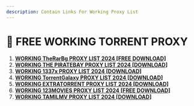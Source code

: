 ```yaml
---
description: Contain Links For Working Proxy List
---
```


# 👑 FREE WORKING TORRENT PROXY

1. [**WORKING TheRarBg PROXY LIST 2024 \[FREE DOWNLOAD\]**](https://torrentsproxylist.github.io/the-rarbg.to-torrent-proxy-list/)
2. [**WORKING THE PIRATEBAY PROXY LIST 2024 \[DOWNLOAD\]**](https://torrentsproxylist.github.io/the-piratebay-proxy-list/)
3. [**WORKING 1337x PROXY LIST 2024 \[DOWNLOAD\]**](https://torrentsproxylist.github.io/1337x-proxy-list/)
4. [**WORKING TorrentGalaxy PROXY LIST 2024 \[DOWNLOAD\]**](https://torrentsproxylist.github.io/torrent-galaxy/)
5. [**WORKING EXTRATORRENT PROXY LIST 2024 \[DOWNLOAD\]**](https://torrentsproxylist.github.io/extratorrent-proxy-list/)
6. [**WORKING 123MOVIES PROXY LIST 2024 \[FREE DOWNLOAD\]**](https://torrentsproxylist.github.io/123movies-proxy-list/)
7. [**WORKING TAMILMV PROXY LIST 2024 \[DOWNLOAD\]**](https://torrentsproxylist.github.io/tamilmv-proxy-list/)
